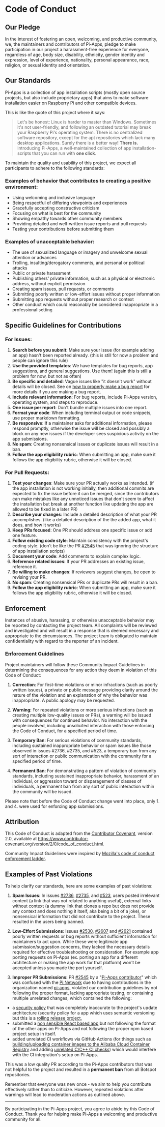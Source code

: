 # Code of Conduct

## Our Pledge

In the interest of fostering an open, welcoming, and productive community, we, the maintainers and contributors of Pi-Apps, pledge to make participation in our project a harassment-free experience for everyone, regardless of age, body size, disability, ethnicity, gender identity and expression, level of experience, nationality, personal appearance, race, religion, or sexual identity and orientation.

## Our Standards

Pi-Apps is a collection of app installation scripts (mostly open source projects, but also include proprietary apps) that aims to make software installation easier on Raspberry Pi and other compatible devices.

This is like the quote of this project where it says:
> Let's be honest: Linux is harder to master than Windows. Sometimes it's not user-friendly, and following an outdated tutorial may break your Raspberry Pi's operating system.
> There is no centralized software repository, except for the apt repositories which lack many desktop applications.
> Surely there is a better way! **There is.**
> Introducing Pi-Apps, a well-maintained collection of app installation-scripts that you can run with **one click**.

To maintain the quality and usability of this project, we expect all participants to adhere to the following standards:

### Examples of behavior that contributes to creating a positive environment:

* Using welcoming and inclusive language
* Being respectful of differing viewpoints and experiences
* Gracefully accepting constructive criticism
* Focusing on what is best for the community
* Showing empathy towards other community members
* Providing detailed and well-written issue reports and pull requests
* Testing your contributions before submitting them

### Examples of unacceptable behavior:

* The use of sexualized language or imagery and unwelcome sexual attention or advances
* Trolling, insulting/derogatory comments, and personal or political attacks
* Public or private harassment
* Publishing others' private information, such as a physical or electronic address, without explicit permission
* Creating spam issues, pull requests, or comments
* Submitting poorly written or low-effort issues without proper information
* Submitting app requests without proper research or context
* Other conduct which could reasonably be considered inappropriate in a professional setting

## Specific Guidelines for Contributions

### For Issues:

1. **Search before you submit**: Make sure your issue (for example adding an app) hasn't been reported already. (this is still for now a problem and people can ignore this rule)
2. **Use the provided templates**: We have templates for bug reports, app suggestions, and general suggestions. Use them! (again this is still a problem for now, but not as often)
3. **Be specific and detailed**: Vague issues like "it doesn't work" without details will be closed. See on [how to properly make a bug report](https://www.softwaretestinghelp.com/how-to-write-good-bug-report/) for more details if you are making a bug report.
4. **Include relevant information**: For bug reports, include Pi-Apps version, operating system, and steps to reproduce.
5. **One issue per report**: Don't bundle multiple issues into one report.
6. **Format your code**: When including terminal output or code snippets, use proper markdown formatting.
7. **Be responsive**: If a maintainer asks for additional information, please respond promptly, otherwise the issue will be closed and possibly a block on any new issues if the developer sees suspicious activity on the app submissions.
8. **No spam**: Creating nonsensical issues or duplicate issues will result in a ban.
9. **Follow the app eligibility rubric**: When submitting an app, make sure it follows the app eligibility rubric, otherwise it will be closed.

### For Pull Requests:

1. **Test your changes**: Make sure your PR actually works as intended. (if the app installation is not working initially, then additional commits are expected to fix the issue before it can be merged, since the contributors can make mistakes like any unnoticed issues that don't seem to affect the installation but break at another function like updating the app are allowed to be fixed in a later PR)
2. **Describe your changes**: Include a detailed description of what your PR accomplishes. (like a detailed description of the the added app, what it does, and how it works)
3. **Keep PRs focused**: One PR should address one specific issue or add one feature.
4. **Follow existing code style**: Maintain consistency with the project's coding style. (don't be like the PR [#2545](https://github.com/Botspot/pi-apps/pull/2545) that was ignoring the structure of app installation scripts)
5. **Document your code**: Add comments to explain complex logic.
6. **Reference related issues**: If your PR addresses an existing issue, reference it.
7. **Be willing to make changes**: If reviewers suggest changes, be open to revising your PR.
8. **No spam**: Creating nonsensical PRs or duplicate PRs will result in a ban.
9. **Follow the app eligibility rubric**: When submitting an app, make sure it follows the app eligibility rubric, otherwise it will be closed.

## Enforcement

Instances of abusive, harassing, or otherwise unacceptable behavior may be reported by contacting the project team. All complaints will be reviewed and investigated and will result in a response that is deemed necessary and appropriate to the circumstances. The project team is obligated to maintain confidentiality with regard to the reporter of an incident.

### Enforcement Guidelines

Project maintainers will follow these Community Impact Guidelines in determining the consequences for any action they deem in violation of this Code of Conduct:

1. **Correction**: For first-time violations or minor infractions (such as poorly written issues), a private or public message providing clarity around the nature of the violation and an explanation of why the behavior was inappropriate. A public apology may be requested.

2. **Warning**: For repeated violations or more serious infractions (such as creating multiple low-quality issues or PRs), a warning will be issued with consequences for continued behavior. No interaction with the people involved, including unsolicited interaction with those enforcing the Code of Conduct, for a specified period of time.

3. **Temporary Ban**: For serious violations of community standards, including sustained inappropriate behavior or spam issues like those observed in issues #2736, #2735, and #523, a temporary ban from any sort of interaction or public communication with the community for a specified period of time.

4. **Permanent Ban**: For demonstrating a pattern of violation of community standards, including sustained inappropriate behavior, harassment of an individual, or aggression toward or disparagement of classes of individuals, a permanent ban from any sort of public interaction within the community will be issued.

Please note that before the Code of Conduct change went into place, only 1. and 4. were used for enforcing app submissions.

## Attribution

This Code of Conduct is adapted from the [Contributor Covenant](https://www.contributor-covenant.org), version 2.0, available at https://www.contributor-covenant.org/version/2/0/code_of_conduct.html.

Community Impact Guidelines were inspired by [Mozilla's code of conduct enforcement ladder](https://github.com/mozilla/diversity).

## Examples of Past Violations

To help clarify our standards, here are some examples of past violations:

1. **Spam Issues**: In issues [#2736](https://github.com/Botspot/pi-apps/issues/2736), [#2735](https://github.com/Botspot/pi-apps/issues/2735), and [#523](https://github.com/Botspot/pi-apps/issues/523), users posted irrelevant content (a link that was not related to anything useful), external links without context (a dummy link that clones a repo but does not provide any context and does nothing it itself, aka being a bit of a joke), or nonsensical information that did not contribute to the project. These resulted in the users being banned.

2. **Low-Effort Submissions**: Issues [#2530](https://github.com/Botspot/pi-apps/issues/2530), [#2607](https://github.com/Botspot/pi-apps/issues/2607) and [#2621](https://github.com/Botspot/pi-apps/issues/2621) contained poorly written requests or bug reports without sufficient information for maintainers to act upon. While these were legitimate app submission/suggestion concerns, they lacked the necessary details required for effective troubleshooting or consideration. For example app porting requests on Pi-Apps (ex. porting an app for a different architecture or making the app work for that platform) won't be accepted unless you made the port yourself.

3. **Improper PR Submissions**: PR [#2545](https://github.com/Botspot/pi-apps/pull/2545) by a "[Pi-Apps contributor](https://github.com/Botspot/pi-apps/pull/2545#issuecomment-1926156751)" which was confused with the [Pi Network](https://minepi.com) due to having contributions in the organization named [pi-apps](https://github.com/pi-apps), violated our contribution guidelines by not following the proper format, lacking appropriate testing, or containing multiple unrelated changes, which contained the following: 
- a [security policy](https://github.com/KOSASIH/pi-apps/blob/patch-1/SECURITY.md) that was completely inaccurate to the project's update architecture (security policy for a app which uses semantic versioning but this is a [rolling release project](https://github.com/Botspot/pi-apps/pull/2429#issuecomment-1683983116),
- submitted a [non sensible React based app](https://github.com/KOSASIH/pi-apps/tree/4a79d6bf2744eb3491502328be394467623cc975/apps/PiGenesis) but not following the format of the other apps on Pi-Apps and not following the proper npm based project setup in itself.
- added unrelated CI workflows via GitHub Actions (for things such as [building/uploading container images to the Alibaba Cloud Container Registry](https://github.com/KOSASIH/pi-apps/blob/4a79d6bf2744eb3491502328be394467623cc975/.github/workflows/alibabacloud.yml) and adding [unrelated C/C++ CI checks](https://github.com/KOSASIH/pi-apps/blob/4a79d6bf2744eb3491502328be394467623cc975/.github/workflows/c-cpp.yml)) which would interfere with the CI integration's setup on Pi-Apps.

This was a low quality PR according to the Pi-Apps contributors that was not helpful to the project and resulted in a **permanent ban** from all Botspot repositories.

Remember that everyone was new once - we aim to help you contribute effectively rather than to criticize. However, repeated violations after warnings will lead to moderation actions as outlined above.

---

By participating in the Pi-Apps project, you agree to abide by this Code of Conduct. Thank you for helping make Pi-Apps a welcoming and productive community for all. 
